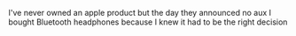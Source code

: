 I've never owned an apple product but the day they announced no aux I bought Bluetooth headphones because I knew it had to be the right decision

